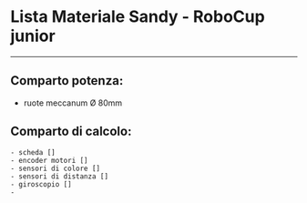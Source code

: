 # Lista Materiale Sandy - RoboCup junior
---
## Comparto potenza:
  - ruote meccanum Ø 80mm
## Comparto di calcolo:
	- scheda []
	- encoder motori []
	- sensori di colore []
	- sensori di distanza []
	- giroscopio []
	-  

